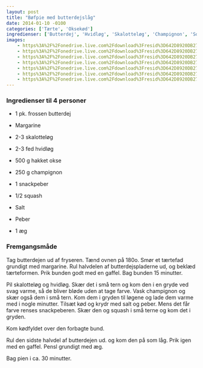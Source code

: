 ```yaml
---
layout: post
title: "Bøfpie med butterdejslåg"
date: 2014-01-10 -0100
categories: ['Tærte', 'Oksekød']
ingredienser: ['Butterdej', 'Hvidløg', 'Skalotteløg', 'Champignon', 'Squash', 'Hakket okse', 'Peberfrugt']
images:
    - https%3A%2F%2Fonedrive.live.com%2Fdownload%3Fresid%3D642D8920DB2784EE!126126
    - https%3A%2F%2Fonedrive.live.com%2Fdownload%3Fresid%3D642D8920DB2784EE!126124
    - https%3A%2F%2Fonedrive.live.com%2Fdownload%3Fresid%3D642D8920DB2784EE!126125
    - https%3A%2F%2Fonedrive.live.com%2Fdownload%3Fresid%3D642D8920DB2784EE!126127
    - https%3A%2F%2Fonedrive.live.com%2Fdownload%3Fresid%3D642D8920DB2784EE!126128
    - https%3A%2F%2Fonedrive.live.com%2Fdownload%3Fresid%3D642D8920DB2784EE!126129
    - https%3A%2F%2Fonedrive.live.com%2Fdownload%3Fresid%3D642D8920DB2784EE!126131
---
```

### Ingredienser til 4 personer
-   1 pk. frossen butterdej

-   Margarine
-   2-3 skalotteløg
-   2-3 fed hvidløg
-   500 g hakket okse
-   250 g champignon
-   1 snackpeber
-   1/2 squash
-   Salt
-   Peber

-   1 æg

### Fremgangsmåde
Tag butterdejen ud af fryseren. Tænd ovnen på 180o. Smør et tærtefad grundigt med margarine. Rul halvdelen af butterdejspladerne ud, og beklæd tærteformen. Prik bunden godt med en gaffel. Bag bunden 15 minutter.

Pil skalotteløg og hvidløg. Skær det i små tern og kom den i en gryde ved svag varme, så de bliver bløde uden at tage farve. Vask champignon og skær også dem i små tern. Kom dem i gryden til løgene og lade dem varme med i nogle minutter. Tilsæt kød og krydr med salt og peber. Mens det får farve renses snackpeberen.  Skær den og squash i små terne og kom det i gryden.

Kom kødfyldet over den forbagte bund.

Rul den sidste halvdel af butterdejen ud. og kom den på som låg. Prik igen med en gaffel. Pensl grundigt med æg.

Bag pien i ca. 30 minutter.
